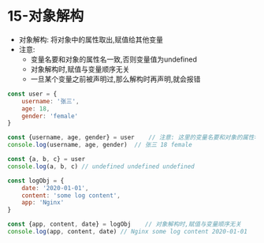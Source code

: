 # 15-对象解构

- 对象解构: 将对象中的属性取出,赋值给其他变量
- 注意: 
  - 变量名要和对象的属性名一致,否则变量值为undefined
  - 对象解构时,赋值与变量顺序无关
  - 一旦某个变量之前被声明过,那么解构时再声明,就会报错

```javascript
const user = {
    username: '张三',
    age: 18,
    gender: 'female'
}

const {username, age, gender} = user    // 注意: 这里的变量名要和对象的属性名一致
console.log(username, age, gender)  // 张三 18 female

const {a, b, c} = user
console.log(a, b, c) // undefined undefined undefined

const logObj = {
    date: '2020-01-01',
    content: 'some log content',
    app: 'Nginx'
}

const {app, content, date} = logObj    // 对象解构时,赋值与变量顺序无关
console.log(app, content, date) // Nginx some log content 2020-01-01
```